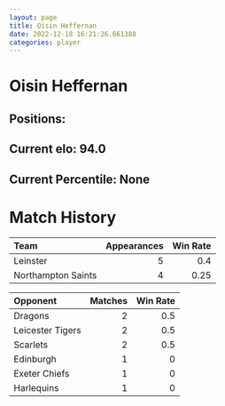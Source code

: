 ```yaml
---  
layout: page  
title: Oisin Heffernan  
date: 2022-12-18 16:21:26.661388  
categories: player  
---
```

# Oisin Heffernan

## Positions: 

## Current elo: 94.0

## Current Percentile: None

# Match History


| Team               |   Appearances |   Win Rate |
|:-------------------|--------------:|-----------:|
| Leinster           |             5 |       0.4  |
| Northampton Saints |             4 |       0.25 |

| Opponent         |   Matches |   Win Rate |
|:-----------------|----------:|-----------:|
| Dragons          |         2 |        0.5 |
| Leicester Tigers |         2 |        0.5 |
| Scarlets         |         2 |        0.5 |
| Edinburgh        |         1 |        0   |
| Exeter Chiefs    |         1 |        0   |
| Harlequins       |         1 |        0   |